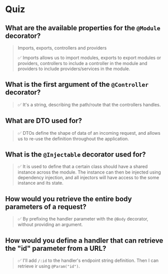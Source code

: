 # Quiz

## What are the available properties for the `@Module` decorator?

> Imports, exports, controllers and providers
>
> ✅ Imports allows us to import modules, exports to export modules or providers, controllers to include a controller in the module and providers to include providers/services in the module.

## What is the first argument of the `@Controller` decorator?

> ✅ It's a string, describing the path/route that the controllers handles.

## What are DTO used for?

> ✅ DTOs define the shape of data of an incoming request, and allows us to re-use the definition throughout the application.

## What is the `@Injectable` decorator used for?

> ✅ It is used to define that a certain class should have a shared instance across the module. The instance can then be injected using dependency injection, and all injectors will have access to the some instance and its state.

## How would you retrieve the entire body parameters of a request?

> ✅ By prefixing the handler parameter with the `@Body` decorator, without providing an argument.

## How would you define a handler that can retrieve the "id" parameter from a URL?

> ✅ I'll add `/:id` to the handler's endpoint string definition. Then I can retrieve ir using `@Param("id")`.
